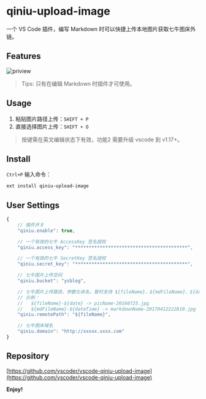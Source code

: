 # qiniu-upload-image

一个 VS Code 插件，编写 Markdown 时可以快捷上传本地图片获取七牛图床外链。

## Features

![priview](https://raw.githubusercontent.com/yscoder/vscode-qiniu-upload-image/master/features/demo.gif)

> Tips: 只有在编辑 Markdown 时插件才可使用。

## Usage

1. 粘贴图片路径上传：`SHIFT + P`
2. 直接选择图片上传：`SHIFT + O`

> 按键需在英文编辑状态下有效，功能2 需要升级 vscode 到 v1.17+。

## Install

`Ctrl+P` 输入命令：

```bash
ext install qiniu-upload-image
```

## User Settings

```js
{
    // 插件开关
    "qiniu.enable": true,

    // 一个有效的七牛 AccessKey 签名授权
    "qiniu.access_key": "*****************************************",

    // 一个有效的七牛 SecretKey 签名授权
    "qiniu.secret_key": "*****************************************",

    // 七牛图片上传空间
    "qiniu.bucket": "ysblog",

    // 七牛图片上传路径，参数化命名，暂时支持 ${fileName}、${mdFileName}、${date}、${dateTime}
    // 示例：
    //   ${fileName}-${date} -> picName-20160725.jpg
    //   ${mdFileName}-${dateTime} -> markdownName-20170412222810.jpg
    "qiniu.remotePath": "${fileName}",

    // 七牛图床域名
    "qiniu.domain": "http://xxxxx.xxxx.com"
}
```

## Repository

[https://github.com/yscoder/vscode-qiniu-upload-image](https://github.com/yscoder/vscode-qiniu-upload-image)

**Enjoy!**
